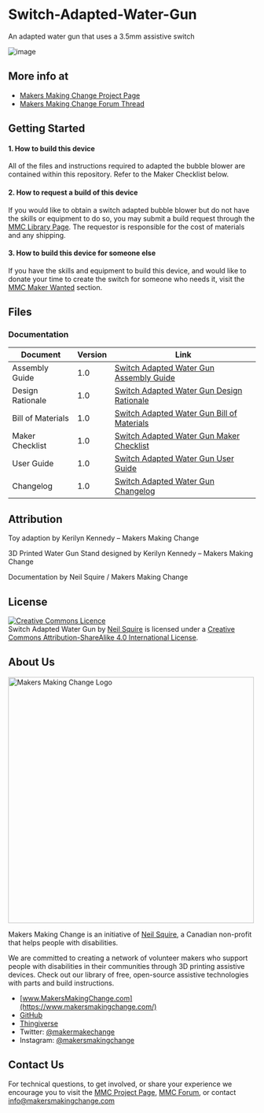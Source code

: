 # Switch-Adapted-Water-Gun

An adapted water gun that uses a 3.5mm assistive switch

![image](https://user-images.githubusercontent.com/98916090/181500981-428af157-6138-472a-b2e5-19eb5bf65fff.png)


## More info at
- [Makers Making Change Project Page](https://makersmakingchange.com/project/switch-adapted-water-gun/)
- [Makers Making Change Forum Thread](https://makersmakingchange.com/forum/topic/switch-adapted-water-gun/)


## Getting Started
#### 1. How to build this device

All of the files and instructions required to adapted the bubble blower are contained within this repository. Refer to the Maker Checklist below.

#### 2. How to request a build of this device

If you would like to obtain a switch adapted bubble blower but do not have the skills or equipment to do so, you may submit a build request through the [MMC Library Page](  https://makersmakingchange.com/project/switch-adapted-water-gun/). The requestor is responsible for the cost of materials and any shipping.

#### 3. How to build this device for someone else

If you have the skills and equipment to build this device, and would like to donate your time to create the switch for someone who needs it, visit the [MMC Maker Wanted](https://makersmakingchange.com/maker-wanted/) section.


## Files
### Documentation
| Document              | Version | Link |
|-----------------------|---------|------|
| Assembly Guide        | 1.0     | [Switch Adapted Water Gun Assembly Guide](/Documentation/Switch_Adapted_Water_Gun_Assembly_Guide_v1.0.pdf)|
| Design Rationale      | 1.0     | [Switch Adapted Water Gun Design Rationale](/Documentation/Switch_Adapted_Water_Gun_Design_Rationale_v1.0.pdf)|
| Bill of Materials     | 1.0     | [Switch Adapted Water Gun Bill of Materials](/Documentation/Working_Documents/Switch_Adapted_Water_Gun_BOM.xlsx)|
| Maker Checklist       | 1.0     | [Switch Adapted Water Gun Maker Checklist](/Documentation/Switch_Adapted_Water_Gun_Maker_Checklist_v1.0.pdf)|
| User Guide            | 1.0     | [Switch Adapted Water Gun User Guide](/Documentation/Switch_Adapted_Water_Gun_User_Guide_v1.0.pdf)|
| Changelog             | 1.0     | [Switch Adapted Water Gun Changelog](/Documentation/Switch_Adapted_Water_Gun_Changelog_v1.0.pdf)|



## Attribution
Toy adaption by Kerilyn Kennedy – Makers Making Change

3D Printed Water Gun Stand designed by Kerilyn Kennedy – Makers Making Change

Documentation by Neil Squire / Makers Making Change



## License
<a rel="license" href="http://creativecommons.org/licenses/by-sa/4.0/"><img alt="Creative Commons Licence" style="border-width:0" src="https://i.creativecommons.org/l/by-sa/4.0/88x31.png" /></a><br /><span xmlns:dct="http://purl.org/dc/terms/" property="dct:title">Switch Adapted Water Gun</span> by <a xmlns:cc="http://creativecommons.org/ns#" href="www.makersmakingchange.com" property="cc:attributionName" rel="cc:attributionURL">Neil Squire</a> is licensed under a <a rel="license" href="http://creativecommons.org/licenses/by-sa/4.0/">Creative Commons Attribution-ShareAlike 4.0 International License</a>.




## About Us
<img src="https://www.makersmakingchange.com/wp-content/uploads/logo/mmc_logo.svg" width="500" alt="Makers Making Change Logo">

Makers Making Change is an initiative of [Neil Squire](https://www.neilsquire.ca/), a Canadian non-profit that helps people with disabilities.

We are committed to creating a network of volunteer makers who support people with disabilities in their communities through 3D printing assistive devices. Check out our library of free, open-source assistive technologies with parts and build instructions.

 - [www.MakersMakingChange.com](https://www.makersmakingchange.com/)
 - [GitHub](https://github.com/makersmakingchange)
 - [Thingiverse](https://www.thingiverse.com/makersmakingchange/about)
 - Twitter: [@makermakechange](https://twitter.com/makermakechange)
 - Instagram: [@makersmakingchange](https://www.instagram.com/makersmakingchange)

## Contact Us

For technical questions, to get involved, or share your experience we encourage you to visit the [MMC Project Page](https://makersmakingchange.com/project/switch-adapted-bubble-blower/), [MMC Forum](https://makersmakingchange.com/forum/topic/switch-adapted-bubble-blower/), or contact info@makersmakingchange.com

